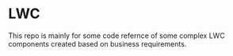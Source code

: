 # LWC
This repo is mainly for some code refernce of some complex LWC components created based on business requirements.

